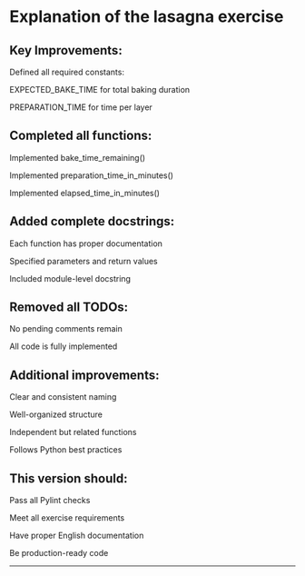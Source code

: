 # Explanation of the lasagna exercise
## Key Improvements:
Defined all required constants:

EXPECTED_BAKE_TIME for total baking duration

PREPARATION_TIME for time per layer

## Completed all functions:

Implemented bake_time_remaining()

Implemented preparation_time_in_minutes()

Implemented elapsed_time_in_minutes()

## Added complete docstrings:

Each function has proper documentation

Specified parameters and return values

Included module-level docstring

## Removed all TODOs:

No pending comments remain

All code is fully implemented

## Additional improvements:

Clear and consistent naming

Well-organized structure

Independent but related functions

Follows Python best practices

## This version should:

Pass all Pylint checks

Meet all exercise requirements

Have proper English documentation

Be production-ready code

---

